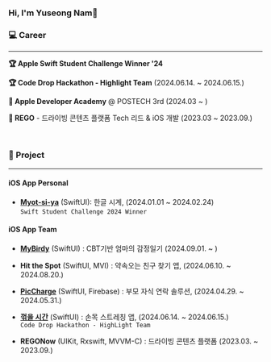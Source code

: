### Hi, I'm Yuseong Nam👋

### 💻 Career

---
**🏆 Apple Swift Student Challenge Winner '24**

**🏆 Code Drop Hackathon - Highlight Team** (2024.06.14. ~ 2024.06.15.)

**🍎 Apple Developer Academy** @ POSTECH 3rd (2024.03 ~ )

**🏢 REGO** - 드라이빙 콘텐츠 플랫폼 Tech 리드 & iOS 개발 (2023.03 ~ 2023.09.)

<br />

### 📱 Project

---

#### iOS App Personal

- [**Myot-si-ya**](https://github.com/99yuseong/myot-si-ya) (SwiftUI): 한글 시계, (2024.01.01 ~ 2024.02.24)<br />
`Swift Student Challenge 2024 Winner`


#### iOS App Team

- [**MyBirdy**](https://apps.apple.com/kr/app/%EB%A7%88%EC%9D%B4%EB%B2%84%EB%94%94/id6737018659) (SwiftUI) : CBT기반 엄마의 감정일기 (2024.09.01. ~ )
  
- **Hit the Spot** (SwiftUI, MVI) : 약속오는 친구 찾기 앱, (2024.06.10. ~ 2024.08.20.)
  
- [**PicCharge**](https://github.com/DeveloperAcademy-POSTECH/2024-MC2-M09-PoHyoja) (SwiftUI, Firebase) : 부모 자식 연락 솔루션, (2024.04.29. ~ 2024.05.31.)

- [**꺾을 시간**](https://github.com/Code-Drop-DevAcademy/2024-Team-3) (SwiftUI) : 손목 스트레칭 앱, (2024.06.14. ~ 2024.06.15.) <br /> `Code Drop Hackathon - HighLight Team`
  
- **REGONow** (UIKit, Rxswift, MVVM-C) : 드라이빙 콘텐츠 플랫폼 (2023.03. ~ 2023.09.)

